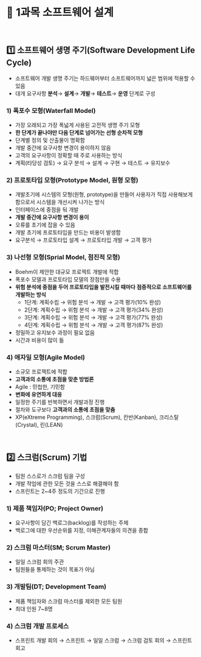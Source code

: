 # :ledger: 1과목 소프트웨어 설계

<br/> 

##  :one: 소프트웨어 생명 주기(Software Development Life Cycle)
- 소프트웨어 개발 생명 주기는 하드웨어부터 소프트웨어까지 넓은 범위에 적용할 수 있음 
- 대개 요구사항 <b>분석</b>→ <b>설계</b>→ <b>개발</b>→ <b>테스트</b>→ <b>운영</b> 단계로 구성


###  1) 폭포수 모형(Waterfall Model)

- 가장 오래되고 가장 폭넓게 사용된 고전적 생명 주기 모형
- <b>한 단계가 끝나야만 다음 단계로 넘어가는 선형 순차적 모형</b>
- 단계별 정의 및 산출물이 명확함
- 개발 중간에 요구사항 변경이 용이하지 않음
- 고객의 요구사항이 정확할 때 주로 사용하는 방식
- 계획(타당성 검토) &rarr; 요구 분석 &rarr; 설계 &rarr; 구현 &rarr; 테스트 &rarr; 유지보수



### 2) 프로토타입 모형(Prototype Model, 원형 모형)

- 개발초기에 시스템의 모형(원형, prototype)을 만들어 사용자가 직접 사용해보게 함으로서 시스템을 개선시켜 나가는 방식
- 인터페이스에 중점을 둬 개발
- <b>개발 중간에 요구사항 변경이 용이</b>
- 오류를 초기에 잡을 수 있음
- 개발 초기에 프로토타입을 만드는 비용이 발생함
- 요구분석 &rarr; 프로토타입 설계 &rarr; 프로토타입 개발 &rarr; 고객 평가

### 3) 나선형 모형(Sprial Model, 점진적 모형)

- Boehm이 제안한 대규모 프로젝트 개발에 적합
- 폭포수 모델과 프로토타입 모델의 장점만을 수용
- <b>위험 분석에 중점을 두어 프로토타입을 발전시킬 때마다 점증적으로 소프트웨어를 개발하는 방식</b>
  - 1단계: 계획수립 &rarr; 위험 분석 &rarr; 개발 &rarr; 고객 평가(10% 완성)
  - 2단계: 계획수립 &rarr; 위험 분석 &rarr; 개발 &rarr; 고객 평가(34% 완성)
  - 3단계: 계획수립 &rarr; 위험 분석 &rarr; 개발 &rarr; 고객 평가(77% 완성)
  - 4단계: 계획수립 &rarr; 위험 분석 &rarr; 개발 &rarr; 고객 평가(87% 완성)
- 정밀하고 유지보수 과정이 필요 없음
- 시간과 비용이 많이 듦


### 4) 애자일 모형(Agile Model)

- 소규모 프로젝트에 적합
- <b>고객과의 소통에 초점을 맞춘 방법론</b>
- Agile : 민첩한, 기민함
- <b>변화에 유연하게 대응</b>
- 일정한 주기를 반복하면서 개발과정 진행
- 절차와 도구보다 <b>고객과의 소통에 초점을 맞춤</b>
- XP(eXtreme Programming), 스크럼(Scrum), 칸반(Kanban), 크리스탈(Crystal), 린(LEAN)

<br/>


## :two: 스크럼(Scrum) 기법

- 팀원 스스로가 스크럼 팀을 구성
- 개발 작업에 관한 모든 것을 스스로 해결해야 함
- 스프린트는 2~4주 정도의 기간으로 진행

### 1) 제품 책임자(PO; Project Owner)
- 요구사항이 담긴 백로그(backlog)를 작성하는 주체
- 백로그에 대한 우선순위를 지정, 이해관계자들의 의견을 종합

### 2) 스크럼 마스터(SM; Scrum Master)
- 일일 스크럼 회의 주관
- 팀원들을 통제하는 것이 목표가 아님

### 3) 개발팀(DT; Development Team)
- 제품 책임자와 스크럼 마스터를 제외한 모든 팀원
- 최대 인원 7~8명

### 4) 스크럼 개발 프로세스
- 스프린트 개발 회의 &rarr; 스프린트 &rarr; 일일 스크럼 &rarr; 스크럼 검토 회의 &rarr; 스프린트 회고 
